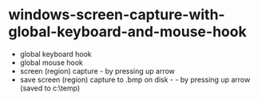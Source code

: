 # windows-screen-capture-with-global-keyboard-and-mouse-hook

* global keyboard hook
* global mouse hook
* screen (region) capture - by pressing up arrow
* save screen (region) capture to .bmp on disk - - by pressing up arrow (saved to c:\temp)
